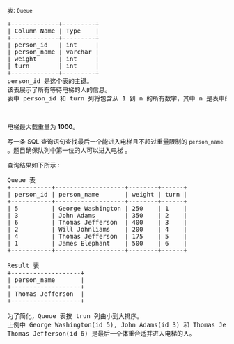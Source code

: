 <p>表: <code>Queue</code></p>

<pre>
+-------------+---------+
| Column Name | Type    |
+-------------+---------+
| person_id   | int     |
| person_name | varchar |
| weight      | int     |
| turn        | int     |
+-------------+---------+
person_id 是这个表的主键。
该表展示了所有等待电梯的人的信息。
表中 person_id 和 turn 列将包含从 1 到 n 的所有数字，其中 n 是表中的行数。
</pre>

<p>&nbsp;</p>

<p>电梯最大载重量为 <strong>1000</strong>。</p>

<p>写一条 SQL 查询语句查找最后一个能进入电梯且不超过重量限制的 <code>person_name</code> 。题目确保队列中第一位的人可以进入电梯 。</p>

<p>查询结果如下所示 :</p>

<pre>
Queue 表
+-----------+-------------------+--------+------+
| person_id | person_name       | weight | turn |
+-----------+-------------------+--------+------+
| 5         | George Washington | 250    | 1    |
| 3         | John Adams        | 350    | 2    |
| 6         | Thomas Jefferson  | 400    | 3    |
| 2         | Will Johnliams    | 200    | 4    |
| 4         | Thomas Jefferson  | 175    | 5    |
| 1         | James Elephant    | 500    | 6    |
+-----------+-------------------+--------+------+

Result 表
+-------------------+
| person_name       |
+-------------------+
| Thomas Jefferson  |
+-------------------+

为了简化，Queue 表按 trun 列由小到大排序。
上例中 George Washington(id 5), John Adams(id 3) 和 Thomas Jefferson(id 6) 将可以进入电梯,因为他们的体重和为 250 + 350 + 400 = 1000。
Thomas Jefferson(id 6) 是最后一个体重合适并进入电梯的人。
</pre>
